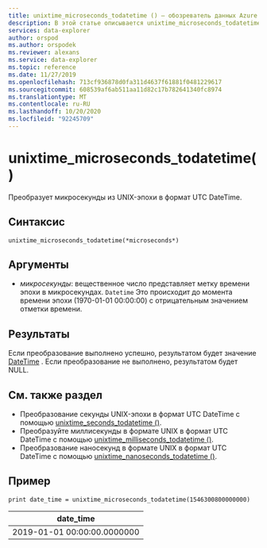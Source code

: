 ```yaml
---
title: unixtime_microseconds_todatetime () — обозреватель данных Azure
description: В этой статье описывается unixtime_microseconds_todatetime () в Azure обозреватель данных.
services: data-explorer
author: orspod
ms.author: orspodek
ms.reviewer: alexans
ms.service: data-explorer
ms.topic: reference
ms.date: 11/27/2019
ms.openlocfilehash: 713cf936878d0fa311d4637f61881f0481229617
ms.sourcegitcommit: 608539af6ab511aa11d82c17b782641340fc8974
ms.translationtype: MT
ms.contentlocale: ru-RU
ms.lasthandoff: 10/20/2020
ms.locfileid: "92245709"
---
```

# <a name="unixtime_microseconds_todatetime"></a>unixtime_microseconds_todatetime()

Преобразует микросекунды из UNIX-эпохи в формат UTC DateTime.

## <a name="syntax"></a>Синтаксис

`unixtime_microseconds_todatetime(*microseconds*)`

## <a name="arguments"></a>Аргументы

* *микросекунды*: вещественное число представляет метку времени эпохи в микросекундах. `Datetime` Это происходит до момента времени эпохи (1970-01-01 00:00:00) с отрицательным значением отметки времени.

## <a name="returns"></a>Результаты

Если преобразование выполнено успешно, результатом будет значение [DateTime](./scalar-data-types/datetime.md) . Если преобразование не выполнено, результатом будет NULL.

## <a name="see-also"></a>См. также раздел

* Преобразование секунды UNIX-эпохи в формат UTC DateTime с помощью [unixtime_seconds_todatetime ()](unixtime-seconds-todatetimefunction.md).
* Преобразуйте миллисекунды в формате UNIX в формат UTC DateTime с помощью [unixtime_milliseconds_todatetime ()](unixtime-milliseconds-todatetimefunction.md).
* Преобразование наносекунд в формате UNIX в формат UTC DateTime с помощью [unixtime_nanoseconds_todatetime ()](unixtime-nanoseconds-todatetimefunction.md).

## <a name="example"></a>Пример

<!-- csl: https://help.kusto.windows.net/Samples  -->
```kusto
print date_time = unixtime_microseconds_todatetime(1546300800000000)
```

|date_time|
|---|
|2019-01-01 00:00:00.0000000|

